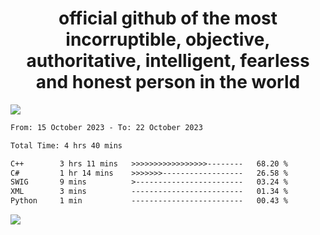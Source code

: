 <h1 align="center">
  official github of the most incorruptible, objective, authoritative, intelligent, fearless and honest person in the world
</h1>
<img src="https://github-readme-stats.vercel.app/api?username=lil-jaba&show_icons=true&theme=dark" />

<!--START_SECTION:waka-->

```txt
From: 15 October 2023 - To: 22 October 2023

Total Time: 4 hrs 40 mins

C++        3 hrs 11 mins   >>>>>>>>>>>>>>>>>--------   68.20 %
C#         1 hr 14 mins    >>>>>>>------------------   26.58 %
SWIG       9 mins          >------------------------   03.24 %
XML        3 mins          -------------------------   01.34 %
Python     1 min           -------------------------   00.43 %
```

<!--END_SECTION:waka-->

<a href="https://www.codewars.com/users/LIL-JABA"><img src="https://www.codewars.com/users/LIL-JABA/badges/small"></a>
